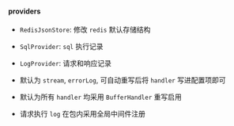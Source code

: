 #### providers
- `RedisJsonStore`: 修改 `redis` 默认存储结构
- `SqlProvider`: `sql` 执行记录
- `LogProvider`: 请求和响应记录

- 默认为 `stream`, `errorLog`, 可自动重写后将 `handler` 写进配置项即可
- 默认为所有 `handler` 均采用 `BufferHandler` 重写启用
- 请求执行 `log` 在包内采用全局中间件注册
